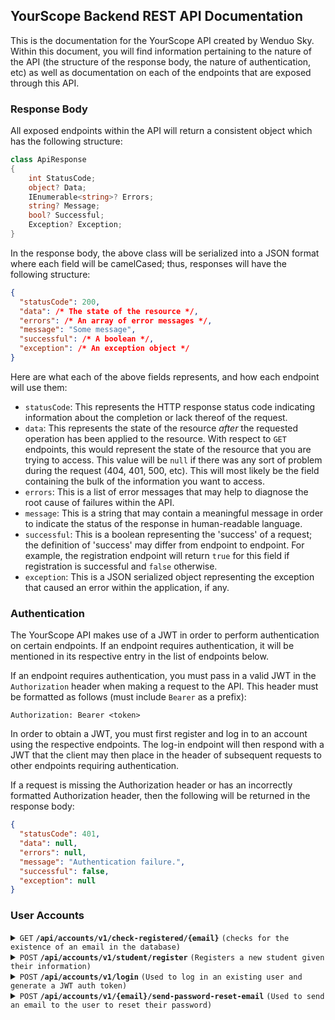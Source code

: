 ## YourScope Backend REST API Documentation
This is the documentation for the YourScope API created by Wenduo Sky. Within this document, you will find information pertaining to the nature of the API (the structure of the response body, the nature of authentication, etc) as well as documentation on each of the endpoints that are exposed through this API.

### Response Body

All exposed endpoints within the API will return a consistent object which has the following structure:

```csharp
class ApiResponse
{
    int StatusCode;
    object? Data;
    IEnumerable<string>? Errors;
    string? Message;
    bool? Successful;
    Exception? Exception;
}
```

In the response body, the above class will be serialized into a JSON format where each field will be camelCased; thus, responses will have the following structure:

```json
{
  "statusCode": 200,
  "data": /* The state of the resource */,
  "errors": /* An array of error messages */,
  "message": "Some message",
  "successful": /* A boolean */,
  "exception": /* An exception object */
}
```

Here are what each of the above fields represents, and how each endpoint will use them:

- `statusCode`: This represents the HTTP response status code indicating information about the completion or lack thereof of the request.
- `data`: This represents the state of the resource _after_ the requested operation has been applied to the resource. With respect to `GET` endpoints, this would represent the state of the resource that you are trying to access. This value will be `null` if there was any sort of problem during the request (404, 401, 500, etc). This will most likely be the field containing the bulk of the information you want to access.
- `errors`: This is a list of error messages that may help to diagnose the root cause of failures within the API.
- `message`: This is a string that may contain a meaningful message in order to indicate the status of the response in human-readable language.
- `successful`: This is a boolean representing the 'success' of a request; the definition of 'success' may differ from endpoint to endpoint. For example, the registration endpoint will return `true` for this field if registration is successful and `false` otherwise.
- `exception`: This is a JSON serialized object representing the exception that caused an error within the application, if any.

### Authentication

The YourScope API makes use of a JWT in order to perform authentication on certain endpoints. If an endpoint requires authentication, it will be mentioned in its respective entry in the list of endpoints below.

If an endpoint requires authentication, you must pass in a valid JWT in the `Authorization` header when making a request to the API. This header must be formatted as follows (must include `Bearer` as a prefix):

```http
Authorization: Bearer <token>
```

In order to obtain a JWT, you must first register and log in to an account using the respective endpoints. The log-in endpoint will then respond with a JWT that the client may then place in the header of subsequent requests to other endpoints requiring authentication.

If a request is missing the Authorization header or has an incorrectly formatted Authorization header, then the following will be returned in the response body:

```json
{
  "statusCode": 401,
  "data": null,
  "errors": null,
  "message": "Authentication failure.",
  "successful": false,
  "exception": null
}
```

### User Accounts

<details>
 <summary><code>GET</code> <code><b>/api/accounts/v1/check-registered/{email}</b></code> <code>(checks for the existence of an email in the database)</code></summary>

##### Parameters

> | Name      |  Type     | Data Type               | Description                                                           |
> |-----------|-----------|-------------------------|-----------------------------------------------------------------------|
> | email      |  required path parameter | string   | A path parameter representing the email to be searched for.  |

##### Responses

> | Status Code     | content-type                      | Response                                                            |Description|
> |---------------|-----------------------------------|-----------------------------------------------------------------|-----|
> | `200`         | `application/json;charset=UTF-8`        | `false`                                |Response when email has not been registered yet.|
> | `200`         | `application/json;charset=UTF-8`        | `true`                                |Response when email has already been registered.|
> | `404`         | `application/json;charset=UTF-8`                | `None`                            |If the path parameter is not provided.|
</details>

<details>
 <summary><code>POST</code> <code><b>/api/accounts/v1/student/register</b></code> <code>(Registers a new student given their information)</code></summary>

##### Parameters

> | Name      |  Type     | Data Type               | Description                                                           |
> |-----------|-----------|-------------------------|-----------------------------------------------------------------------|
> | email      |  required in request body | string   | The user's email address.  |
> |firstName|required in the request body|string|The user's first name.|
> |middleName|optional in the request body|string|The user's middle name (if any).|
> |lastName|required in the request body|string|The user's last name.|
> |birthday|required in the request body|datetime|A datetime string representing the user's birthdate.|
> |affiliation|required in the request body|string|The user's affiliation (in the case of a student, represents the name of the school the student goes to).|
> |grade|required in the request body|integer between 8 and 13|The student's current grade.|
> |password|required in the request body|string|The user's password.|

##### Sample Request Body

```json
{
  "email": "john.doe@gmail.com",
  "firstName": "John",
  "middleName": "Powell",
  "lastName": "Doe",
  "birthday": "2023-06-28T03:41:44.973Z",
  "affiliation": "Stouffville District Secondary School",
  "grade": 11,
  "password": "bazinga"
}
```

```json
{
  "email": "jane.doe@gmail.com",
  "firstName": "Jane",
  "lastName": "Doe",
  "birthday": "2023-06-28T03:41:44.973Z",
  "affiliation": "Hogwarts School of Witchcraft and Wizardry",
  "grade": 9,
  "password": "AvaDakeDavRa"
}
```

##### Responses

> | Status Code     | content-type                      | Response                                                            |Description|
> |---------------|-----------------------------------|-----------------------------------------------------------------|-----|
> | `200`         | `application/json;charset=UTF-8`        | `true`                                |The registration was successful and encountered no errors.|
> | `400`         | `text/plain;charset=UTF-8`        | `{email} has already been registered!`                                |If the passed-in email has already been registered.|
> | `400`         | `application/json;charset=UTF-8`                |             `{"errors": {"$": ["JSON deserialization for type 'yourscope_api.entities.UserRegistrationDto' was missing required properties, including the following: property"]}}`                |If any required parameters are missing.|

##### Sample Response Body
Missing required parameters.
```json
{
  "type": "https://tools.ietf.org/html/rfc7231#section-6.5.1",
  "title": "One or more validation errors occurred.",
  "status": 400,
  "traceId": "00-f253f8dee6ddc5946118c738276965c6-80c2ce8979e338b1-00",
  "errors": {
    "$": [
      "JSON deserialization for type 'yourscope_api.entities.UserRegistrationDto' was missing required properties, including the following: email"
    ],
    "userInfo": [
      "The userInfo field is required."
    ]
  }
}
```
Registration successful.
```json
true
```
</details>

<details>
 <summary><code>POST</code> <code><b>/api/accounts/v1/login</b></code> <code>(Used to log in an existing user and generate a JWT auth token)</code></summary>

##### Parameters

> | Name      |  Type     | Data Type               | Description                                                           |
> |-----------|-----------|-------------------------|-----------------------------------------------------------------------|
> | email      |  required in request body | string   | The user's email address.  |
> |password|required in the request body|string|The user's password.|

##### Sample Request Body

```json
{
  "email": "john.doe@gmail.com",
  "password": "bazinga"
}
```

##### Responses

> | Status Code     | content-type                      | Response                                                            |Description|
> |---------------|-----------------------------------|-----------------------------------------------------------------|-----|
> | `200`         | `text/plain;charset=UTF-8`        | `JWT token`                                |The login was successful and a JWT token is returned which is needed for future authentication.|
> | `401`         | `text/plain;charset=UTF-8`        | `Incorrect email or password.`                                |Either the passed-in email or the passed-in password was incorrect.|
</details>

<details>
 <summary><code>POST</code> <code><b>/api/accounts/v1/{email}/send-password-reset-email</b></code> <code>(Used to send an email to the user to reset their password)</code></summary>

##### Parameters

> | Name      |  Type     | Data Type               | Description                                                           |
> |-----------|-----------|-------------------------|-----------------------------------------------------------------------|
> | email      |  required path parameter | string   | The user's email address.  |

##### Responses

> | Status Code     | content-type                      | Response                                                            |Description|
> |---------------|-----------------------------------|-----------------------------------------------------------------|-----|
> | `200`         | `application/json;charset=UTF-8`        | `true`                                |The email was sent successfully to the user's email address.|
> | `404`         | `text/plain;charset=UTF-8`        | `Email is not registered.`                                |The provided email address is not registered under any account.|
</details>
